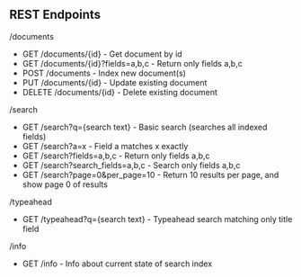 ## REST Endpoints

/documents
- GET /documents/{id} - Get document by id
- GET /documents/{id}?fields=a,b,c - Return only fields a,b,c
- POST /documents - Index new document(s)
- PUT /documents/{id} - Update existing document
- DELETE /documents/{id} - Delete existing document

/search
- GET /search?q={search text} - Basic search (searches all indexed fields)
- GET /search?a=x - Field a matches x exactly
- GET /search?fields=a,b,c - Return only fields a,b,c
- GET /search?search_fields=a,b,c - Search only fields a,b,c
- GET /search?page=0&per_page=10 - Return 10 results per page, and show page 0 of results

/typeahead
- GET /typeahead?q={search text} - Typeahead search matching only title field

/info
- GET /info - Info about current state of search index